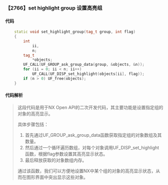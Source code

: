 ### 【2766】set highlight group 设置高亮组

#### 代码

```cpp
    static void set_highlight_group(tag_t group, int flag)  
    {  
        int  
            ii,  
            n;  
        tag_t  
            *objects;  
        UF_CALL(UF_GROUP_ask_group_data(group, &objects, &n));  
        for (ii = 0; ii < n; ii++)  
            UF_CALL(UF_DISP_set_highlight(objects[ii], flag));  
        if (n > 0) UF_free(objects);  
    }

```

#### 代码解析

> 这段代码是用于NX Open API的二次开发代码，其主要功能是设置指定组的对象的高亮显示。
>
> 具体步骤包括：
>
> 1. 首先通过UF_GROUP_ask_group_data函数获取指定组的对象数组及其数量。
> 2. 然后通过一个循环遍历数组，对每个对象调用UF_DISP_set_highlight函数，根据flag参数设置其高亮显示状态。
> 3. 最后释放获取的对象数组内存。
>
> 通过该函数，我们可以方便地设置NX中某个组的对象的高亮显示状态，从而在图形界面中突出显示这些对象。
>
